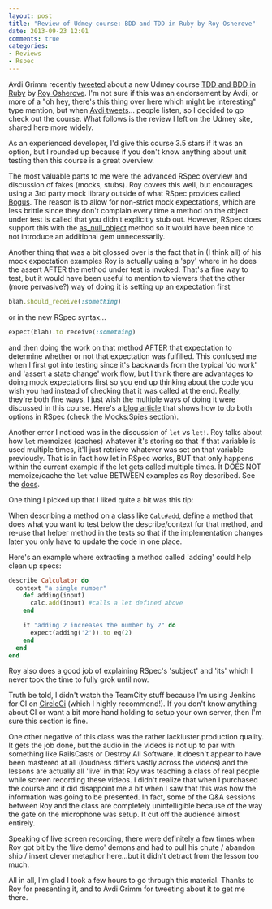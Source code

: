 ```yaml
---
layout: post
title: "Review of Udmey course: BDD and TDD in Ruby by Roy Osherove"
date: 2013-09-23 12:01
comments: true
categories: 
- Reviews
- Rspec
---
```


Avdi Grimm recently [tweeted](https://twitter.com/avdi/status/381090549488287744) about a new Udmey course [TDD and BDD in Ruby](https://www.udemy.com/tdd-bdd-in-ruby) by [Roy Osherove](https://twitter.com/royosherove). I'm not sure if this was an endorsement by Avdi, or more of a "oh hey, there's this thing over here which might be interesting" type mention, but when [Avdi tweets](http://storify.com/allafarce/avdi-grimm-s-super-happy-fun-time-at-newark-int-l)... people listen, so I decided to go check out the course. What follows is the review I left on the Udmey site, shared here more widely.

As an experienced developer, I'd give this course 3.5 stars if it was an option, but I rounded up because if you don't know anything about unit testing then this course is a great overview.

The most valuable parts to me were the advanced RSpec overview and discussion of fakes (mocks, stubs). Roy covers this well, but encourages using a 3rd party mock library outside of what RSpec provides called [Bogus](https://github.com/psyho/bogus). The reason is to allow for non-strict mock expectations, which are less brittle since they don't complain every time a method on the object under test is called that you didn't explicitly stub out. However, RSpec does support this with the [as_null_object](https://www.relishapp.com/rspec/rspec-mocks/v/2-6/docs/method-stubs/as-null-object) method so it would have been nice to not introduce an additional gem unnecessarily. 

<!-- more -->

Another thing that was a bit glossed over is the fact that in (I think all) of his mock expectation examples Roy is actually using a 'spy' where in he does the assert AFTER the method under test is invoked. That's a fine way to test, but it would have been useful to mention to viewers that the other (more pervasive?) way of doing it is setting up an expectation first 

```ruby
blah.should_receive(:something)
```

or in the new RSpec syntax...

```ruby
expect(blah).to receive(:something) 
```

and then doing the work on that method AFTER that expectation to determine whether or not that expectation was fulfilled. This confused me when I first got into testing since it's backwards from the typical 'do work' and 'assert a state change' work flow, but I think there are advantages to doing mock expectations first so you end up thinking about the code you wish you had instead of checking that it was called at the end. Really, they're both fine ways, I just wish the multiple ways of doing it were discussed in this course. Here's a [blog article](http://myronmars.to/n/dev-blog/2013/07/rspec-2-14-is-released) that shows how to do both options in RSpec (check the Mocks:Spies section). 

Another error I noticed was in the discussion of `let` vs `let!`. Roy talks about how `let` memoizes (caches) whatever it's storing so that if that variable is used multiple times, it'll just retrieve whatever was set on that variable previously. That is in fact how let in RSpec works, BUT that only happens within the current example if the let gets called multiple times. It DOES NOT memoize/cache the `let` value BETWEEN examples as Roy described. See the [docs](https://www.relishapp.com/rspec/rspec-core/docs/helper-methods/let-and-let).

One thing I picked up that I liked quite a bit was this tip:

When describing a method on a class like `Calc#add`, define a method that does what you want to test below the describe/context for that method, and re-use that helper method in the tests so that if the implementation changes later you only have to update the code in one place. 

Here's an example where extracting a method called 'adding' could help clean up specs:

```ruby
describe Calculator do
  context "a single number"
    def adding(input)
      calc.add(input) #calls a let defined above
    end

    it "adding 2 increases the number by 2" do
      expect(adding('2')).to eq(2)
    end
  end
end
```

Roy also does a good job of explaining RSpec's 'subject' and 'its' which I never took the time to fully grok until now.

Truth be told, I didn't watch the TeamCity stuff because I'm using Jenkins for CI on [CircleCi](http://circleci.com) (which I highly recommend!). If you don't know anything about CI or want a bit more hand holding to setup your own server, then I'm sure this section is fine.

One other negative of this class was the rather lackluster production quality. It gets the job done, but the audio in the videos is not up to par with something like RailsCasts or Destroy All Software. It doesn't appear to have been mastered at all (loudness differs vastly across the videos) and the lessons are actually all 'live' in that Roy was teaching a class of real people while screen recording these videos. I didn't realize that when I purchased the course and it did disappoint me a bit when I saw that this was how the information was going to be presented. In fact, some of the Q&A sessions between Roy and the class are completely unintelligible because of the way the gate on the microphone was setup. It cut off the audience almost entirely.

Speaking of live screen recording, there were definitely a few times when Roy got bit by the 'live demo' demons and had to pull his chute / abandon ship / insert clever metaphor here...but it didn't detract from the lesson too much.

All in all, I'm glad I took a few hours to go through this material. Thanks to Roy for presenting it, and to Avdi Grimm for tweeting about it to get me there.
